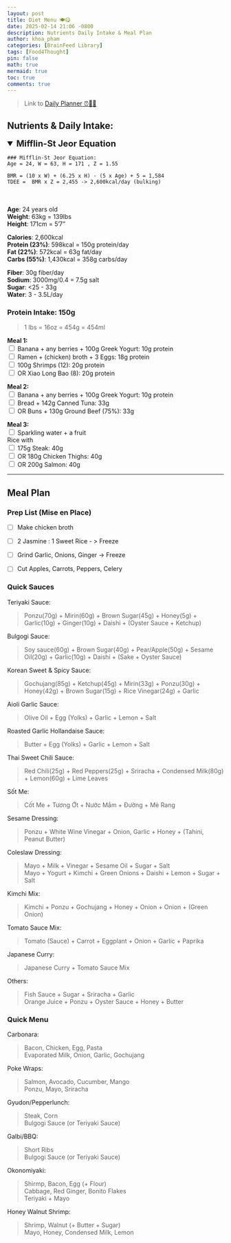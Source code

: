 ```yaml
---
layout: post
title: Diet Menu 🍽️😋
date: 2025-02-14 21:06 -0800
description: Nutrients Daily Intake & Meal Plan
author: khoa_pham
categories: [BrainFeed Library]
tags: [Food4Thought]
pin: false
math: true
mermaid: true
toc: true
comments: true
---
```


> Link to [Daily Planner ⏰🏋️‍♂️](https://khoapham1002.github.io/mindpalace/posts/daily-planner/)

## **Nutrients & Daily Intake:**  

<details markdown="1" style="padding: 0px 0px 20px;" open>
<summary style="font-size: 1.25rem; font-weight: bold;">Mifflin-St Jeor Equation</summary>

```
### Mifflin-St Jeor Equation:
Age = 24, W = 63, H = 171 , Z = 1.55

BMR = (10 x W) + (6.25 x H) - (5 x Age) + 5 = 1,584
TDEE =  BMR x Z = 2,455 -> 2,600kcal/day (bulking)
```
</details>

**Age**: 24 years old    
**Weight**: 63kg = 139lbs    
**Height**: 171cm = 5’7”    
  
**Calories**: 2,600kcal  
**Protein (23%)**: 598kcal = 150g protein/day     
**Fat (22%)**: 572kcal = 63g fat/day    
**Carbs (55%)**: 1,430kcal = 358g carbs/day  
  
**Fiber**: 30g fiber/day     
**Sodium**: 3000mg/0.4 =  7.5g salt      
**Sugar**: <25 - 33g      
**Water**: 3 - 3.5L/day  


### **Protein Intake: 150g**  
> 1 lbs = 16oz = 454g = 454ml

<div class="interactive-checklist" markdown="1">

**Meal 1:**  
<input type="checkbox"> Banana + any berries + 100g Greek Yogurt: 10g protein   
<input type="checkbox"> Ramen + (chicken) broth + 3 Eggs: 18g protein   
<input type="checkbox"> 100g Shrimps (12): 20g protein    
<input type="checkbox"> OR Xiao Long Bao (8): 20g protein 

**Meal 2:**  
<input type="checkbox"> Banana + any berries + 100g Greek Yogurt: 10g protein   
<input type="checkbox"> Bread + 142g Canned Tuna: 33g  
<input type="checkbox"> OR Buns + 130g Ground Beef (75%): 33g  

**Meal 3:**  
<input type="checkbox"> Sparkling water + a fruit  
Rice with   
<input type="checkbox"> 175g Steak: 40g     
<input type="checkbox"> OR 180g Chicken Thighs: 40g  
<input type="checkbox"> OR 200g Salmon: 40g

</div>

***

## **Meal Plan**  
### **Prep List (Mise en Place)**  
- [ ] Make chicken broth  
- [ ] 2 Jasmine : 1 Sweet Rice - > Freeze  
- [ ] Grind Garlic, Onions, Ginger -> Freeze  
- [ ] Cut Apples, Carrots, Peppers, Celery  


### **Quick Sauces**  
Teriyaki Sauce: 
> Ponzu(70g) + Mirin(60g) + Brown Sugar(45g) + Honey(5g) + Garlic(10g) + Ginger(10g) + Daishi + (Oyster Sauce + Ketchup)

Bulgogi Sauce: 
> Soy sauce(60g) + Brown Sugar(40g) + Pear/Apple(50g) + Sesame Oil(20g)  + Garlic(10g) + Daishi + (Sake + Oyster Sauce)

Korean Sweet & Spicy Sauce:
> Gochujang(85g) + Ketchup(45g) + Mirin(33g) + Ponzu(30g) + Honey(42g) + Brown Sugar(15g) + Rice Vinegar(24g) + Garlic

Aioli Garlic Sauce:
> Olive Oil + Egg (Yolks) + Garlic + Lemon + Salt

Roasted Garlic Hollandaise Sauce:
> Butter + Egg (Yolks) + Garlic + Lemon + Salt

Thai Sweet Chili Sauce: 
> Red Chili(25g) + Red Peppers(25g) + Sriracha + Condensed Milk(80g) + Lemon(60g) + Lime Leaves

Sốt Me:
> Cốt Me + Tương Ớt + Nước Mắm + Đường + Mè Rang

Sesame Dressing: 
> Ponzu + White Wine Vinegar + Onion, Garlic + Honey + (Tahini, Peanut Butter)

Coleslaw Dressing:
> Mayo + Milk + Vinegar + Sesame Oil + Sugar + Salt    
> Mayo + Yogurt + Kimchi + Green Onions + Daishi + Lemon + Sugar + Salt

Kimchi Mix:
> Kimchi + Ponzu + Gochujang + Honey + Onion + Onion + (Green Onion)

Tomato Sauce Mix:
> Tomato (Sauce) + Carrot + Eggplant + Onion + Garlic + Paprika

Japanese Curry:
> Japanese Curry + Tomato Sauce Mix

Others:
> Fish Sauce + Sugar + Sriracha + Garlic    
> Orange Juice + Ponzu + Oyster Sauce + Honey + Butter  


### **Quick Menu**  
Carbonara:
> Bacon, Chicken, Egg, Pasta   
> Evaporated Milk, Onion, Garlic, Gochujang

Poke Wraps:
> Salmon, Avocado, Cucumber, Mango   
> Ponzu, Mayo, Sriracha

Gyudon/Pepperlunch:
> Steak, Corn   
> Bulgogi Sauce (or Teriyaki Sauce)

Galbi/BBQ:
> Short Ribs   
> Bulgogi Sauce (or Teriyaki Sauce)

Okonomiyaki:
> Shirmp, Bacon, Egg (+ Flour)   
> Cabbage, Red Ginger, Bonito Flakes   
> Teriyaki + Mayo

Honey Walnut Shrimp:
> Shrimp, Walnut (+ Butter + Sugar)   
> Mayo, Honey, Condensed Milk, Lemon   